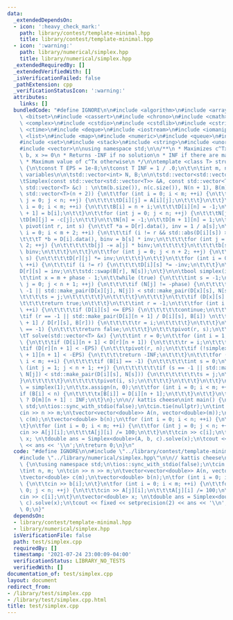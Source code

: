 ```yaml
---
data:
  _extendedDependsOn:
  - icon: ':heavy_check_mark:'
    path: library/contest/template-minimal.hpp
    title: library/contest/template-minimal.hpp
  - icon: ':warning:'
    path: library/numerical/simplex.hpp
    title: library/numerical/simplex.hpp
  _extendedRequiredBy: []
  _extendedVerifiedWith: []
  _isVerificationFailed: false
  _pathExtension: cpp
  _verificationStatusIcon: ':warning:'
  attributes:
    links: []
  bundledCode: "#define IGNORE\n\n#include <algorithm>\n#include <array>\n#include\
    \ <bitset>\n#include <cassert>\n#include <chrono>\n#include <cmath>\n#include\
    \ <complex>\n#include <cstdio>\n#include <cstdlib>\n#include <cstring>\n#include\
    \ <ctime>\n#include <deque>\n#include <iostream>\n#include <iomanip>\n#include\
    \ <list>\n#include <map>\n#include <numeric>\n#include <queue>\n#include <random>\n\
    #include <set>\n#include <stack>\n#include <string>\n#include <unordered_map>\n\
    #include <vector>\n\nusing namespace std;\n\n/**\n * Maximizes c^Tx given Ax <=\
    \ b, x >= 0\n * Returns -INF if no solution\n * INF if there are many good solutions\n\
    \ * Maximum value of c^Tx otherwise\n */\n\ntemplate <class T> struct Simplex\
    \ {\n\tconst T EPS = 1e-8;\n\tconst T INF = 1 / .0;\n\t\n\tint m, n; // constraints,\
    \ variables\n\n\tstd::vector<int> N, B;\n\n\tstd::vector<std::vector<T>> D;\n\n\
    \tSimplex(const std::vector<std::vector<T>> &A, const std::vector<T> &b, const\
    \ std::vector<T> &c) : \n\tm(b.size()), n(c.size()), N(n + 1), B(m), D(m + 2,\
    \ std::vector<T>(n + 2)) {\n\t\tfor (int i = 0; i < m; ++i) {\n\t\t\tfor (int\
    \ j = 0; j < n; ++j) {\n\t\t\t\tD[i][j] = A[i][j];\n\t\t\t}\n\t\t}\n\t\tfor (int\
    \ i = 0; i < m; ++i) {\n\t\t\tB[i] = n + i;\n\t\t\tD[i][n] = -1;\n\t\t\tD[i][n\
    \ + 1] = b[i];\n\t\t}\n\t\tfor (int j = 0; j < n; ++j) {\n\t\t\tN[j] = j;\n\t\t\
    \tD[m][j] = -c[j];\n\t\t}\n\t\tN[n] = -1;\n\t\tD[m + 1][n] = 1;\n\t}\n\n\tvoid\
    \ pivot(int r, int s) {\n\t\tT *a = D[r].data(), inv = 1 / a[s];\n\t\tfor (int\
    \ i = 0; i < m + 2; ++i) {\n\t\t\tif (i != r && std::abs(D[i][s]) > EPS) {\n\t\
    \t\t\tT *b = D[i].data(), binv = b[s] * inv;\n\t\t\t\tfor (int j = 0; j < n +\
    \ 2; ++j) {\n\t\t\t\t\tb[j] -= a[j] * binv;\n\t\t\t\t}\n\t\t\t\tb[s] = a[s] *\
    \ binv;\n\t\t\t}\n\t\t}\n\t\tfor (int j = 0; j < n + 2; ++j) {\n\t\t\tif (j !=\
    \ s) {\n\t\t\t\tD[r][j] *= inv;\n\t\t\t}\n\t\t}\n\t\tfor (int i = 0; i < m + 2;\
    \ ++i) {\n\t\t\tif (i != r) {\n\t\t\t\tD[i][s] *= -inv;\n\t\t\t}\n\t\t}\n\t\t\
    D[r][s] = inv;\n\t\tstd::swap(B[r], N[s]);\n\t}\n\n\tbool simplex(int phase) {\n\
    \t\tint x = m + phase - 1;\n\t\twhile (true) {\n\t\t\tint s = -1;\n\t\t\tfor (int\
    \ j = 0; j < n + 1; ++j) {\n\t\t\t\tif (N[j] != -phase) {\n\t\t\t\t\tif (s ==\
    \ -1 || std::make_pair(D[x][j], N[j]) < std::make_pair(D[x][s], N[s])) {\n\t\t\
    \t\t\t\ts = j;\n\t\t\t\t\t}\n\t\t\t\t}\n\t\t\t}\n\t\t\tif (D[x][s] >= -EPS) {\n\
    \t\t\t\treturn true;\n\t\t\t}\n\t\t\tint r = -1;\n\t\t\tfor (int i = 0; i < m;\
    \ ++i) {\n\t\t\t\tif (D[i][s] <= EPS) {\n\t\t\t\t\tcontinue;\n\t\t\t\t}\n\t\t\t\
    \tif (r == -1 || std::make_pair(D[i][n + 1] / D[i][s], B[i]) \n\t\t\t\t\t< std::make_pair(D[r][n\
    \ + 1] / D[r][s], B[r])) {\n\t\t\t\t\tr = i;\n\t\t\t\t}\n\t\t\t}\n\t\t\tif (r\
    \ == -1) {\n\t\t\t\treturn false;\n\t\t\t}\n\t\t\tpivot(r, s);\n\t\t}\n\t}\n\n\
    \tT solve(std::vector<T> &x) {\n\t\tint r = 0;\n\t\tfor (int i = 1; i < m; ++i)\
    \ {\n\t\t\tif (D[i][n + 1] < D[r][n + 1]) {\n\t\t\t\tr = i;\n\t\t\t}\n\t\t}\n\t\
    \tif (D[r][n + 1] < -EPS) {\n\t\t\tpivot(r, n);\n\t\t\tif (!simplex(2) || D[m\
    \ + 1][n + 1] < -EPS) {\n\t\t\t\treturn -INF;\n\t\t\t}\n\t\t\tfor (int i = 0;\
    \ i < m; ++i) {\n\t\t\t\tif (B[i] == -1) {\n\t\t\t\t\tint s = 0;\n\t\t\t\t\tfor\
    \ (int j = 1; j < n + 1; ++j) {\n\t\t\t\t\t\tif (s == -1 || std::make_pair(D[i][j],\
    \ N[j]) < std::make_pair(D[i][s], N[s])) {\n\t\t\t\t\t\t\ts = j;\n\t\t\t\t\t\t\
    }\n\t\t\t\t\t}\n\t\t\t\t\tpivot(i, s);\n\t\t\t\t}\n\t\t\t}\n\t\t}\n\t\tbool ok\
    \ = simplex(1);\n\t\tx.assign(n, 0);\n\t\tfor (int i = 0; i < m; ++i) {\n\t\t\t\
    if (B[i] < n) {\n\t\t\t\tx[B[i]] = D[i][n + 1];\n\t\t\t}\n\t\t}\n\t\treturn ok\
    \ ? D[m][n + 1] : INF;\n\t}\n};\n\n// kattis cheese\nint main() {\n\tusing namespace\
    \ std;\n\tios::sync_with_stdio(false);\n\tcin.tie(nullptr);\n\tint n, m; \n\t\
    cin >> n >> m;\n\tvector<vector<double>> A(n, vector<double>(m));\n\tvector<double>\
    \ c(m);\n\tvector<double> b(n);\n\tfor (int i = 0; i < n; ++i) {\n\t\tcin >> b[i];\n\
    \t}\n\tfor (int i = 0; i < m; ++i) {\n\t\tfor (int j = 0; j < n; ++j) {\n\t\t\t\
    cin >> A[j][i];\n\t\t\tA[j][i] /= 100;\n\t\t}\n\t\tcin >> c[i];\n\t}\n\tvector<double>\
    \ x; \n\tdouble ans = Simplex<double>(A, b, c).solve(x);\n\tcout << fixed << setprecision(2)\
    \ << ans << '\\n';\n\treturn 0;\n}\n"
  code: "#define IGNORE\n\n#include \"../library/contest/template-minimal.hpp\"\n\
    #include \"../library/numerical/simplex.hpp\"\n\n// kattis cheese\nint main()\
    \ {\n\tusing namespace std;\n\tios::sync_with_stdio(false);\n\tcin.tie(nullptr);\n\
    \tint n, m; \n\tcin >> n >> m;\n\tvector<vector<double>> A(n, vector<double>(m));\n\
    \tvector<double> c(m);\n\tvector<double> b(n);\n\tfor (int i = 0; i < n; ++i)\
    \ {\n\t\tcin >> b[i];\n\t}\n\tfor (int i = 0; i < m; ++i) {\n\t\tfor (int j =\
    \ 0; j < n; ++j) {\n\t\t\tcin >> A[j][i];\n\t\t\tA[j][i] /= 100;\n\t\t}\n\t\t\
    cin >> c[i];\n\t}\n\tvector<double> x; \n\tdouble ans = Simplex<double>(A, b,\
    \ c).solve(x);\n\tcout << fixed << setprecision(2) << ans << '\\n';\n\treturn\
    \ 0;\n}"
  dependsOn:
  - library/contest/template-minimal.hpp
  - library/numerical/simplex.hpp
  isVerificationFile: false
  path: test/simplex.cpp
  requiredBy: []
  timestamp: '2021-07-24 23:00:09-04:00'
  verificationStatus: LIBRARY_NO_TESTS
  verifiedWith: []
documentation_of: test/simplex.cpp
layout: document
redirect_from:
- /library/test/simplex.cpp
- /library/test/simplex.cpp.html
title: test/simplex.cpp
---
```

